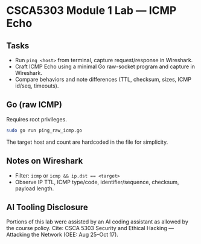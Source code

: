 # CSCA5303 Module 1 Lab — ICMP Echo

## Tasks
- Run `ping <host>` from terminal, capture request/response in Wireshark.
- Craft ICMP Echo using a minimal Go raw-socket program and capture in Wireshark.
- Compare behaviors and note differences (TTL, checksum, sizes, ICMP id/seq, timeouts).

## Go (raw ICMP)
Requires root privileges.
```bash
sudo go run ping_raw_icmp.go
```
The target host and count are hardcoded in the file for simplicity.

## Notes on Wireshark
- Filter: `icmp` or `icmp && ip.dst == <target>`
- Observe IP TTL, ICMP type/code, identifier/sequence, checksum, payload length.

## AI Tooling Disclosure
Portions of this lab were assisted by an AI coding assistant as allowed by the course policy. Cite: CSCA 5303 Security and Ethical Hacking — Attacking the Network (OEE: Aug 25–Oct 17).
